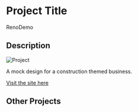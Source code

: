 # Project Title

RenoDemo

## Description

![Project](https://media1.tenor.com/images/428f476f76b513dfaf083f0ae7d31d97/tenor.gif?itemid=27137342)

A mock design for a construction themed business.

[Visit the site here](https://renodemo.netlify.app/)   

## Other Projects


